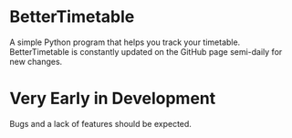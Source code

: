 # BetterTimetable
A simple Python program that helps you track your timetable. BetterTimetable is constantly updated on the GitHub page semi-daily for new changes.
# Very Early in Development
Bugs and a lack of features should be expected.
